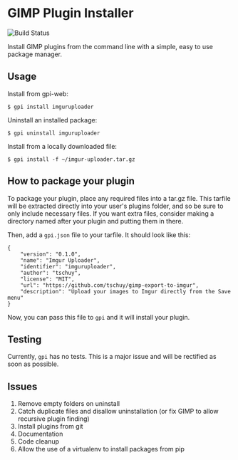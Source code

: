 # GIMP Plugin Installer

![Build Status](https://travis-ci.org/tschuy/gpi.svg)

Install GIMP plugins from the command line with a simple, easy to use package
manager.

Usage
-----

Install from gpi-web:

```
$ gpi install imguruploader
```

Uninstall an installed package:
```
$ gpi uninstall imguruploader
```

Install from a locally downloaded file:
```
$ gpi install -f ~/imgur-uploader.tar.gz
```

How to package your plugin
--------------------------

To package your plugin, place any required files into a tar.gz file. This
tarfile will be extracted directly into your user's plugins folder, and so be
sure to only include necessary files. If you want extra files, consider making
a directory named after your plugin and putting them in there.

Then, add a ``gpi.json`` file to your tarfile. It should look like this:

```
{
    "version": "0.1.0",
    "name": "Imgur Uploader",
    "identifier": "imguruploader",
    "author": "tschuy",
    "license": "MIT",
    "url": "https://github.com/tschuy/gimp-export-to-imgur",
    "description": "Upload your images to Imgur directly from the Save menu"
}
```

Now, you can pass this file to ``gpi`` and it will install your plugin.

Testing
-------

Currently, ``gpi`` has no tests. This is a major issue and will be rectified as
soon as possible.

Issues
------

1. Remove empty folders on uninstall
2. Catch duplicate files and disallow uninstallation (or fix GIMP to allow recursive plugin finding)
3. Install plugins from git
4. Documentation
5. Code cleanup
6. Allow the use of a virtualenv to install packages from pip
